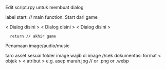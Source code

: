 Edit script.rpy untuk membuat dialog

  label start: // main function. Start dari game

  < Dialog disini >
  < Dialog disini >
  < Dialog disini >

      return // akhir game

Penamaan image/audio/music

 taro asset sesuai folder
 image wajib di image //cek dokumentasi
 format
 < objek > < atribut >
 e.g.
 asep marah.jpg // or .png or .webp 

